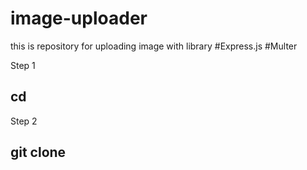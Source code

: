 # image-uploader

this is repository for uploading image with library 
#Express.js
#Multer

Step 1
## cd <your-path-repository>

Step 2
## git clone 

